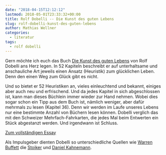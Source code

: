 ```yaml
---
date: "2018-04-15T12:12:12"
lastmod: 2018-05-01T23:33:32+00:00
title: Rolf Dobelli -- Die Kunst des guten Lebens
slug: rolf-dobelli-kunst-des-guten-lebens
author: Mathias Wellner
categories:
  - literatur
tags:
  - rolf dobelli
---
```

Gern möchte ich euch das Buch [Die Kunst des guten Lebens](http://www.dobelli.com/de/bucher/die-kunst-des-guten-lebens/) von Rolf Dobelli ans Herz legen. In 52 Kapiteln beschreibt er auf unterhaltsame und anschauliche Art jeweils einen Ansatz (Heuristik) zum glücklichen Leben. Denn den einen Weg zum Glück gibt es nicht. 

<!--more-->

Und so bietet er 52 Heuristiken an, vieles einleuchtend und bekannt, einiges aber auch neu und erfrischend. Und da jedes Kapitel in sich abgeschlossen ist, kann man dieses Büchlein immer wieder zur Hand nehmen. Wobei dies sogar schon ein Tipp aus dem Buch ist, nämlich weniger, aber dafür mehrmals zu lesen (Kapitel 36). Denn wir werden im Laufe unseres Lebens nur eine bestimmte Anzahl von Büchern lesen können. Dobelli verglich das mit den Schweizer Mehrfach-Fahrkarten, die jedes Mal beim Entwerten ein Stück abgestanzt werden. Und irgendwann ist Schluss. 

[Zum vollständigen Essay](http://www.dobelli.com/de/essays/weniger-lesen/)

Als Impulsgeber dienten Dobelli so unterschiedliche Quellen wie [Warren Buffett](https://de.wikipedia.org/wiki/Warren_Buffett) die [Stoiker](https://de.wikipedia.org/wiki/Stoa) und [Daniel Kahnemann](https://de.wikipedia.org/wiki/Schnelles_Denken,_langsames_Denken). 
